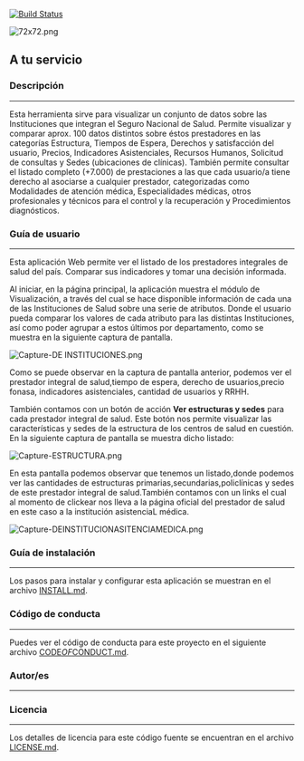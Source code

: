 [![Build Status](https://travis-ci.org/EL-BID/ccvms.svg?branch=master)](https://travis-ci.org/EL-BID/ccvms)

![72x72.png]( app/assetsIimages/72x72.png "LOGO")

##   A tu servicio
 
### Descripción 
--- 
Esta herramienta sirve para visualizar un  conjunto de datos sobre las Instituciones que integran el Seguro Nacional de Salud.
Permite visualizar y comparar aprox. 100 datos distintos sobre éstos prestadores en las categorías Estructura, Tiempos de Espera, Derechos y satisfacción del usuario, Precios, Indicadores Asistenciales, Recursos Humanos, Solicitud de consultas y Sedes (ubicaciones de clínicas).
También permite consultar el listado completo (+7.000) de prestaciones a las que cada usuario/a tiene derecho al asociarse a cualquier prestador, categorizadas como Modalidades de atención médica, Especialidades médicas, otros profesionales y técnicos para el control y la recuperación y Procedimientos diagnósticos.
### Guía de usuario
---
Esta aplicación Web permite ver el listado de los prestadores integrales de salud del país. Comparar sus indicadores y tomar una decisión informada.
 
 Al iniciar, en la página principal, la aplicación muestra el módulo de Visualización, a través del cual se hace disponible información de cada una de las Instituciones de Salud sobre una serie de atributos. Donde el usuario pueda comparar los valores de cada atributo para las distintas Instituciones, así como poder agrupar a estos últimos por departamento, como se muestra en la siguiente captura de pantalla.
 
![Capture-DE INSTITUCIONES.png](app/assetsIimages/Capture-DE-INSTITUCIINES.png "INSTITUCIONES")
 
Como se puede observar en la captura de pantalla anterior, podemos ver el prestador integral de salud,tiempo de espera, derecho de usuarios,precio fonasa, indicadores asistenciales, cantidad de usuarios y RRHH.
 
También contamos con un botón de acción **Ver estructuras y sedes** para cada prestador integral de salud. Este botón nos permite visualizar las características y sedes de la estructura de los centros de salud en cuestión. En la siguiente captura de pantalla se muestra dicho listado:
 
![Capture-ESTRUCTURA.png]( app/assetsIimages/Capture-ESTRUCTURA.png "ESTRUCTURA")

En esta pantalla podemos observar que tenemos un listado,donde podemos ver las cantidades de estructuras primarias,secundarias,policlínicas y sedes de este prestador integral de salud.También contamos con un links el cual al momento de clickear nos lleva a la página oficial del prestador de salud en este caso a  la institución asistenciaL médica.

![Capture-DEINSTITUCIONASITENCIAMEDICA.png](app/assetsIimages/Capture-DEINSTITUCIONASITENCIAMEDICA.png "ASISYENCIAMEDICA")
### Guía de instalación
---
Los pasos para instalar y configurar esta aplicación se muestran en el archivo [INSTALL.md](INSTALL.md).

### Código de conducta 
---
Puedes ver el código de conducta para este proyecto en el siguiente archivo [CODE*OF*CONDUCT.md](CODEOFCONDUCT.md).
 
### Autor/es
---
### Licencia 
---
Los detalles de licencia para este código fuente se encuentran en el archivo [LICENSE.md](LICENSE.md).
 
 
 
 
 
 
 
 
 
 

